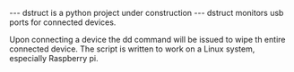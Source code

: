 --- dstruct is a python project under construction ---
dstruct monitors usb ports for connected devices.

Upon connecting a device the dd command will be issued to wipe th entire connected device.
The script is written to work on a Linux system, especially Raspberry pi.
